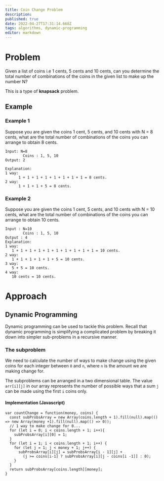 ```yaml
---
title: Coin Change Problem
description: 
published: true
date: 2022-04-27T17:31:14.668Z
tags: algorithms, dynamic-programming
editor: markdown
---
```


# Problem
Given a list of coins i.e 1 cents, 5 cents and 10 cents, can you determine the total number of combinations of the coins in the given list to make up the number N?

This is a type of **knapsack** problem.
## Example
### Example 1
Suppose you are given the coins 1 cent, 5 cents, and 10 cents with N = 8 cents, what are the total number of combinations of the coins you can arrange to obtain 8 cents. 
```
Input: N=8
        Coins : 1, 5, 10
Output: 2

Explanation: 
1 way: 
      1 + 1 + 1 + 1 + 1 + 1 + 1 + 1 = 8 cents.
2 way:
      1 + 1 + 1 + 5 = 8 cents.
```      
### Example 2
Suppose you are given the coins 1 cent, 5 cents, and 10 cents with N = 10 cents, what are the total number of combinations of the coins you can arrange to obtain 10 cents. 
```
Input : N=10
        Coins : 1, 5, 10
Output : 4
Explanation: 
1 way: 
   1 + 1 + 1 + 1 + 1 + 1 + 1 + 1 + 1 + 1 = 10 cents.
2 way: 
   1 + 1 + 1 + 1 + 1 + 5 = 10 cents.
3 way: 
   5 + 5 = 10 cents.
4 way: 
   10 cents = 10 cents.
```
# Approach
## Dynamic Programming
Dynamic programming can be used to tackle this problem. Recall that dynamic programming is simplifying a complicated problem by breaking it down into simpler sub-problems in a recursive manner. 

### The subproblem
We need to calculate the number of ways to make change using the given coins for each integer between `0` and `n`, where `n` is the amount we are making change for. 

The subproblems can be arranged in a two dimensional table. The value `arr[i][j]` in our array represents the number of possible ways that a sum `j` can be made using the first `i` coins only.

#### Implementation (Javascript)
```
var countChange = function(money, coins) {
  const subProbsArray = new Array(coins.length + 1).fill(null).map(() => new Array(money +1).fill(null).map(() => 0));
  // 1 way to make change for 0...
  for (let i = 0; i < coins.length + 1; i++){
    subProbsArray[i][0] = 1;
  }
  for (let i = 1; i < coins.length + 1; i++) {
    for (let j = 1; j < money + 1; j++) {
      subProbsArray[i][j] = subProbsArray[i - 1][j] + 
        (j >= coins[i-1] ? subProbsArray[i][j - coins[i -1]] : 0);
    }
  }
  return subProbsArray[coins.length][money];
}
```